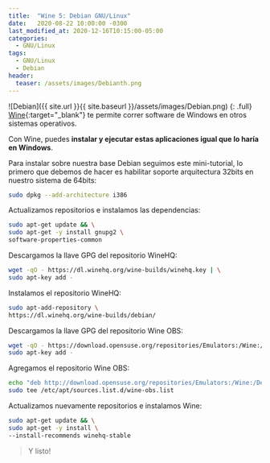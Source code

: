 ```yaml
---
title:  "Wine 5: Debian GNU/Linux"
date:   2020-08-22 10:00:00 -0300
last_modified_at: 2020-12-16T10:15:00-05:00
categories:
  - GNU/Linux
tags:
  - GNU/Linux
  - Debian
header:
  teaser: /assets/images/Debianth.png
---
```


![Debian]({{ site.url }}{{ site.baseurl }}/assets/images/Debian.png)
{: .full}
[Wine](https://www.winehq.org/){:target="_blank"} te permite correr software de Windows en otros sistemas operativos.

Con Wine, puedes **instalar y ejecutar estas aplicaciones igual que lo haría en Windows**.

Para instalar sobre nuestra base Debian seguimos este mini-tutorial, lo primero que debemos de hacer es habilitar soporte arquitectura 32bits en nuestro sistema de 64bits:

```bash
sudo dpkg --add-architecture i386
```

Actualizamos repositorios e instalamos las dependencias:

```bash
sudo apt-get update && \
sudo apt-get -y install gnupg2 \
software-properties-common
```

Descargamos la llave GPG del repositorio WineHQ:

```bash
wget -qO - https://dl.winehq.org/wine-builds/winehq.key | \
sudo apt-key add -
```

Instalamos el repositorio WineHQ:

```bash
sudo apt-add-repository \
https://dl.winehq.org/wine-builds/debian/
```

Descargamos la llave GPG del repositorio Wine OBS:

```bash
wget -qO - https://download.opensuse.org/repositories/Emulators:/Wine:/Debian/Debian_10/Release.key | \
sudo apt-key add -
```

Agregamos el repositorio Wine OBS:

```bash
echo "deb http://download.opensuse.org/repositories/Emulators:/Wine:/Debian/Debian_10 ./" | \
sudo tee /etc/apt/sources.list.d/wine-obs.list
```

Actualizamos nuevamente repositorios e instalamos Wine:

```bash
sudo apt-get update && \
sudo apt-get -y install \
--install-recommends winehq-stable
```
>  Y listo!
